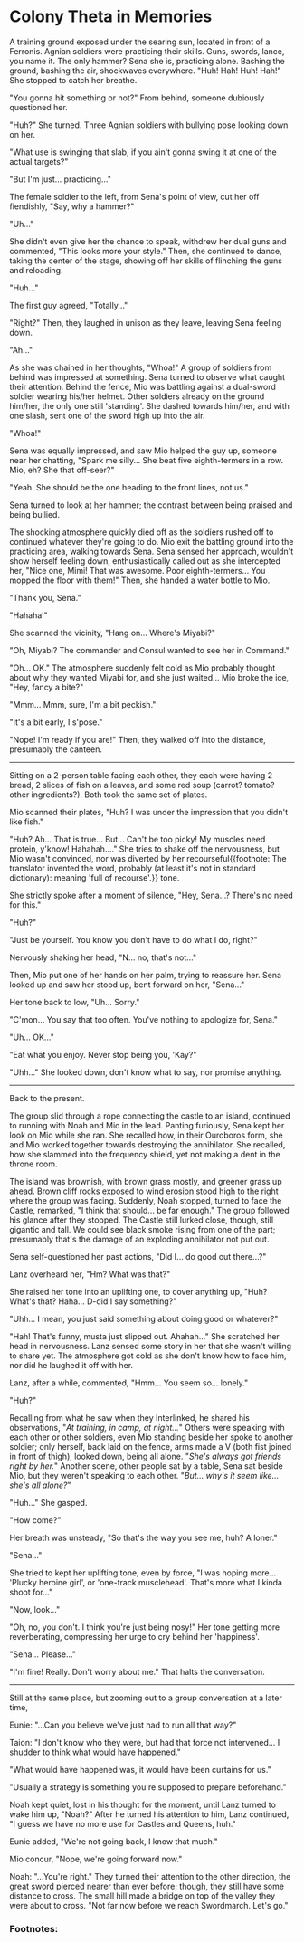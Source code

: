 # Colony Theta in Memories





A training ground exposed under the searing sun, located in front of a Ferronis. Agnian soldiers were practicing their skills. Guns, swords, lance, you name it. The only hammer? Sena she is, practicing alone. Bashing the ground, bashing the air, shockwaves everywhere. "Huh! Hah! Huh! Hah!" She stopped to catch her breathe. 

"You gonna hit something or not?" From behind, someone dubiously questioned her. 

"Huh?" She turned. Three Agnian soldiers with bullying pose looking down on her. 

"What use is swinging that slab, if you ain't gonna swing it at one of the actual targets?"

"But I'm just... practicing..."

The female soldier to the left, from Sena's point of view, cut her off fiendishly, "Say, why a hammer?"

"Uh..."

She didn't even give her the chance to speak, withdrew her dual guns and commented, "This looks more your style." Then, she continued to dance, taking the center of the stage, showing off her skills of flinching the guns and reloading. 

"Huh..."

The first guy agreed, "Totally..."

"Right?" Then, they laughed in unison as they leave, leaving Sena feeling down. 

"Ah..."

As she was chained in her thoughts, "Whoa!" A group of soldiers from behind was impressed at something. Sena turned to observe what caught their attention. Behind the fence, Mio was battling against a dual-sword soldier wearing his/her helmet. Other soldiers already on the ground him/her, the only one still 'standing'. She dashed towards him/her, and with one slash, sent one of the sword high up into the air. 

"Whoa!"

Sena was equally impressed, and saw Mio helped the guy up, someone near her chatting, "Spark me silly... She beat five eighth-termers in a row. Mio, eh? She that off-seer?"

"Yeah. She should be the one heading to the front lines, not us."

Sena turned to look at her hammer; the contrast between being praised and being bullied. 

The shocking atmosphere quickly died off as the soldiers rushed off to continued whatever they're going to do. Mio exit the battling ground into the practicing area, walking towards Sena. Sena sensed her approach, wouldn't show herself feeling down, enthusiastically called out as she intercepted her, "Nice one, Mimi! That was awesome. Poor eighth-termers... You mopped the floor with them!" Then, she handed a water bottle to Mio. 

"Thank you, Sena."

"Hahaha!"

She scanned the vicinity, "Hang on... Where's Miyabi?" 

"Oh, Miyabi? The commander and Consul wanted to see her in Command."

"Oh... OK." The atmosphere suddenly felt cold as Mio probably thought about why they wanted Miyabi for, and she just waited... Mio broke the ice, "Hey, fancy a bite?"

"Mmm... Mmm, sure, I'm a bit peckish."

"It's a bit early, I s'pose."

"Nope! I'm ready if you are!" Then, they walked off into the distance, presumably the canteen. 

---

Sitting on a 2-person table facing each other, they each were having 2 bread, 2 slices of fish on a leaves, and some red soup (carrot? tomato? other ingredients?). Both took the same set of plates.

Mio scanned their plates, "Huh? I was under the impression that you didn't like fish."

"Huh? Ah... That is true... But... Can't be too picky! My muscles need protein, y'know! Hahahah...." She tries to shake off the nervousness, but Mio wasn't convinced, nor was diverted by her recourseful{{footnote: The translator invented the word, probably (at least it's not in standard dictionary): meaning 'full of recourse'.}} tone. 

She strictly spoke after a moment of silence, "Hey, Sena...? There's no need for this."

"Huh?"

"Just be yourself. You know you don't have to do what I do, right?"

Nervously shaking her head, "N... no, that's not..."

Then, Mio put one of her hands on her palm, trying to reassure her. Sena looked up and saw her stood up, bent forward on her, "Sena..."

Her tone back to low, "Uh... Sorry."

"C'mon... You say that too often. You've nothing to apologize for, Sena."

"Uh... OK..."

"Eat what you enjoy. Never stop being you, 'Kay?"

"Uhh..." She looked down, don't know what to say, nor promise anything. 

---

Back to the present. 

The group slid through a rope connecting the castle to an island, continued to running with Noah and Mio in the lead. Panting furiously, Sena kept her look on Mio while she ran. She recalled how, in their Ouroboros form, she and Mio worked together towards destroying the annihilator. She recalled, how she slammed into the frequency shield, yet not making a dent in the throne room. 

The island was brownish, with brown grass mostly, and greener grass up ahead. Brown cliff rocks exposed to wind erosion stood high to the right where the group was facing. Suddenly, Noah stopped, turned to face the Castle, remarked, "I think that should... be far enough." The group followed his glance after they stopped. The Castle still lurked close, though, still gigantic and tall. We could see black smoke rising from one of the part; presumably that's the damage of an exploding annihilator not put out. 

Sena self-questioned her past actions, "Did I... do good out there...?"

Lanz overheard her, "Hm? What was that?"

She raised her tone into an uplifting one, to cover anything up, "Huh? What's that? Haha... D-did I say something?"

"Uhh... I mean, you just said something about doing good or whatever?"

"Hah! That's funny, musta just slipped out. Ahahah..." She scratched her head in nervousness. Lanz sensed some story in her that she wasn't willing to share yet. The atmosphere got cold as she don't know how to face him, nor did he laughed it off with her. 

Lanz, after a while, commented, "Hmm... You seem so... lonely."

"Huh?"

Recalling from what he saw when they Interlinked, he shared his observations, "*At training, in camp, at night...*" Others were speaking with each other or other soldiers, even Mio standing beside her spoke to another soldier; only herself, back laid on the fence, arms made a V (both fist joined in front of thigh), looked down, being all alone. "*She's always got friends right by her.*" Another scene, other people sat by a table, Sena sat beside Mio, but they weren't speaking to each other. "*But... why's it seem like... she's all alone?*" 

"Huh..." She gasped. 

"How come?"

Her breath was unsteady, "So that's the way you see me, huh? A loner."

"Sena..."

She tried to kept her uplifting tone, even by force, "I was hoping more... 'Plucky heroine girl', or 'one-track musclehead'. That's more what I kinda shoot for..."

"Now, look..."

"Oh, no, you don't. I think you're just being nosy!" Her tone getting more reverberating, compressing her urge to cry behind her 'happiness'. 

"Sena... Please..."

"I'm fine! Really. Don't worry about me." That halts the conversation. 

---

Still at the same place, but zooming out to a group conversation at a later time,

Eunie: "...Can you believe we've just had to run all that way?"

Taion: "I don't know who they were, but had that force not intervened... I shudder to think what would have happened."

"What would have happened was, it would have been curtains for us."

"Usually a strategy is something you're supposed to prepare beforehand."

Noah kept quiet, lost in his thought for the moment, until Lanz turned to wake him up, "Noah?" After he turned his attention to him, Lanz continued, "I guess we have no more use for Castles and Queens, huh."

Eunie added, "We're not going back, I know that much."

Mio concur, "Nope, we're going forward now."

Noah: "...You're right." They turned their attention to the other direction, the great sword pierced nearer than ever before; though, they still have some distance to cross. The small hill made a bridge on top of the valley they were about to cross. "Not far now before we reach Swordmarch. Let's go."

### Footnotes: